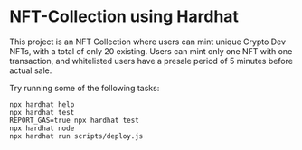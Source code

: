 # NFT-Collection using Hardhat

This project is an NFT Collection where users can mint unique Crypto Dev NFTs, with a total of only 20 existing. Users can mint only one NFT with one transaction, and whitelisted users have a presale period of 5 minutes before actual sale.

Try running some of the following tasks:

```shell
npx hardhat help
npx hardhat test
REPORT_GAS=true npx hardhat test
npx hardhat node
npx hardhat run scripts/deploy.js
```
